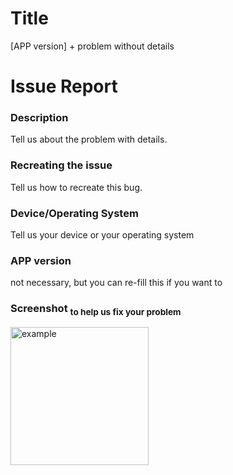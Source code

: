# Title
[APP version] + problem without details

# Issue Report 
  
### Description
Tell us about the problem with details.

### Recreating the issue
Tell us how to recreate this bug.

### Device/Operating System
Tell us your device or your operating system

### APP version
not necessary, but you can re-fill this if you want to

### Screenshot <sub>to help us fix your problem<sub>
<img width="221" alt="example" src="https://user-images.githubusercontent.com/111002559/223323109-2b0e7b95-2b6c-4df2-8804-cba974a68b9d.png">
